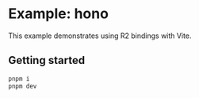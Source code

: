 # Example: hono

This example demonstrates using R2 bindings with Vite.

## Getting started

```bash
pnpm i
pnpm dev
```
